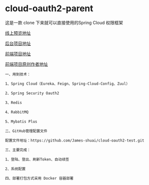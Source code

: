 # cloud-oauth2-parent

这是一款 clone 下来就可以直接使用的Spring Cloud 权限框架

[线上预览地址](http://39.96.167.196)

[后台项目地址](https://github.com/James-shuai/cloud-oauth2-parent.git)

[前端项目地址](https://github.com/James-shuai/vue-manage-system.git)

[前端项目原创作者地址](https://github.com/lin-xin/vue-manage-system.git)


    一、用到技术：

    1、Spring Cloud（Eureka、Feign、Spring-Cloud-Config、Zuul）

    2、Spring Security Oauth2

    3、Redis

    4、RabbitMQ
    
    5、Mybatis Plus
    
    二、GitHub管理配置文件
    
    配置文件地址：https://github.com/James-shuai/cloud-oauth2-test.git

    三、主要完成：

    1、登陆、登出、刷新Token、自动续签

    2、系统配置
    
    四、部署打包方式采用 Docker 容器部署
